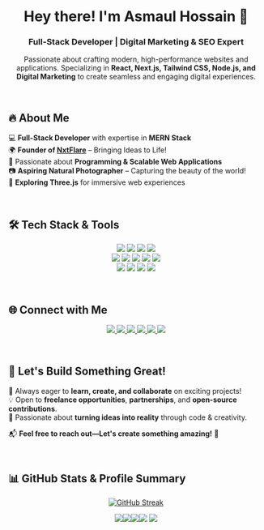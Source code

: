 <h1 align="center">Hey there! I'm Asmaul Hossain 🚀</h1>
<h3 align="center">Full-Stack Developer | Digital Marketing & SEO Expert</h3>

<p align="center">
  Passionate about crafting modern, high-performance websites and applications. 
  Specializing in <strong>React, Next.js, Tailwind CSS, Node.js, and Digital Marketing</strong> 
  to create seamless and engaging digital experiences.
</p>

<br/>

## 🔥 About Me  

💻 **Full-Stack Developer** with expertise in **MERN Stack** <br/>
🌍 **Founder of [NxtFlare](https://nxtflare.com/)** – Bringing Ideas to Life!  <br/>
🚀 Passionate about **Programming & Scalable Web Applications**  <br/>
📷 **Aspiring Natural Photographer** – Capturing the beauty of the world!  <br/>
🎨 **Exploring Three.js** for immersive web experiences  

<br/>

## 🛠️ Tech Stack & Tools  

<p align="center">
  <img src="https://img.shields.io/badge/React-%2361DAFB.svg?style=for-the-badge&logo=react&logoColor=black" />
  <img src="https://img.shields.io/badge/Next.js-%23000000.svg?style=for-the-badge&logo=nextdotjs&logoColor=white" />
  <img src="https://img.shields.io/badge/TailwindCSS-%2306B6D4.svg?style=for-the-badge&logo=tailwindcss&logoColor=white" />
  <img src="https://img.shields.io/badge/Framer%20Motion-%23000000.svg?style=for-the-badge&logo=framer&logoColor=white" />
  <br/>
  <img src="https://img.shields.io/badge/Node.js-%23339933.svg?style=for-the-badge&logo=nodedotjs&logoColor=white" />
  <img src="https://img.shields.io/badge/Express.js-%23000000.svg?style=for-the-badge&logo=express&logoColor=white" />
  <img src="https://img.shields.io/badge/MongoDB-%2347A248.svg?style=for-the-badge&logo=mongodb&logoColor=white" />
  <img src="https://img.shields.io/badge/PostgreSQL-%23336791.svg?style=for-the-badge&logo=postgresql&logoColor=white" />
  <img src="https://img.shields.io/badge/Prisma-%23000000.svg?style=for-the-badge&logo=prisma&logoColor=white" />
  <br/>
  <img src="https://img.shields.io/badge/Redux%20Toolkit-%23764ABC.svg?style=for-the-badge&logo=redux&logoColor=white" />
  <img src="https://img.shields.io/badge/Firebase-%23FFCA28.svg?style=for-the-badge&logo=firebase&logoColor=black" />
  <img src="https://img.shields.io/badge/SEO-%2300C853.svg?style=for-the-badge&logo=google&logoColor=white" />
  <img src="https://img.shields.io/badge/Digital%20Marketing-%23E4405F.svg?style=for-the-badge&logo=googleads&logoColor=white" />
</p>

<br/>

## 🌐 Connect with Me  

<p align="center">
  <a href="mailto:asmaul.hossain1128@gmail.com">
    <img src="https://img.shields.io/badge/Email-D14836?style=for-the-badge&logo=gmail&logoColor=white" />
  </a>
  <a href="https://nxtflare.com/">
    <img src="https://img.shields.io/badge/Portfolio-%23000000.svg?style=for-the-badge&logo=vercel&logoColor=white" />
  </a>
  <a href="https://facebook.com/asmaulhossain1128" target="_blank">
    <img src="https://img.shields.io/badge/Facebook-1877F2?style=for-the-badge&logo=facebook&logoColor=white" />
  </a>
  <a href="https://linkedin.com/in/asmaulhossain1128">
    <img src="https://img.shields.io/badge/LinkedIn-%230077B5.svg?style=for-the-badge&logo=linkedin&logoColor=white" />
  </a>
  <a href="https://twitter.com/asmaulhossain1128">
    <img src="https://img.shields.io/badge/Twitter-%231DA1F2.svg?style=for-the-badge&logo=twitter&logoColor=white" />
  </a>
  <a href="https://instagram.com/asmaulhossain1128">
    <img src="https://img.shields.io/badge/Instagram-%23E4405F.svg?style=for-the-badge&logo=instagram&logoColor=white" />
  </a>
</p>

<br/>

## 🚀 Let's Build Something Great!  

🔹 Always eager to **learn, create, and collaborate** on exciting projects!  
💡 Open to **freelance opportunities**, **partnerships**, and **open-source contributions**.  
🎯 Passionate about **turning ideas into reality** through code & creativity.  

📬 **Feel free to reach out—Let's create something amazing!** 🚀  

<br/>

## 📊 GitHub Stats & Profile Summary  

<div align="center">
  
[![GitHub Streak](https://github-readme-streak-stats.herokuapp.com?user=asmaulhossain45&theme=blueberry&hide_border=true)](https://git.io/streak-stats)

</div>
<div align="center">
  
![](http://github-profile-summary-cards.vercel.app/api/cards/repos-per-language?username=asmaulhossain45&theme=blueberry)![](http://github-profile-summary-cards.vercel.app/api/cards/most-commit-language?username=asmaulhossain45&theme=blueberry)![](http://github-profile-summary-cards.vercel.app/api/cards/stats?username=asmaulhossain45&theme=blueberry)![](http://github-profile-summary-cards.vercel.app/api/cards/productive-time?username=asmaulhossain45&theme=blueberry&utcOffset=8)
![](http://github-profile-summary-cards.vercel.app/api/cards/profile-details?username=asmaulhossain45&theme=blueberry)

</div>
